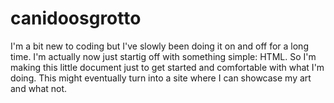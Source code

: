 # canidoosgrotto
I'm a bit new to coding but I've slowly been doing it on and off for a long time. I'm actually now just startig off with something simple:
HTML.
So I'm making this little document just to get started and comfortable with what I'm doing. This might eventually turn into a site where I
can showcase my art and what not.
